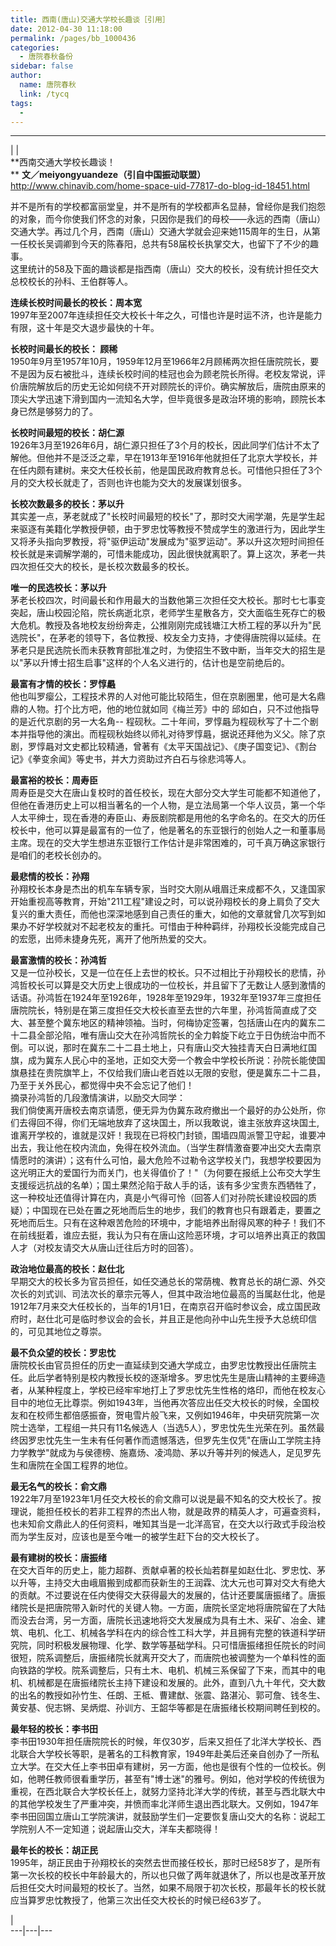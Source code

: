 ```yaml
---
title: 西南(唐山)交通大学校长趣谈［引用］
date: 2012-04-30 11:18:00
permalink: /pages/bb_1000436
categories: 
  - 唐院春秋备份
sidebar: false
author: 
  name: 唐院春秋
  link: /tycq
tags: 
  - 
---
```


* * *

  
|  |  
**西南交通大学校长趣谈！  
** **文／meiyongyuandeze（引自中国振动联盟）**  
http://www.chinavib.com/home-space-uid-77817-do-blog-id-18451.html  
  
并不是所有的学校都富丽堂皇，并不是所有的学校都声名显赫，曾经你是我们抱怨的对象，而今你使我们怀念的对象，只因你是我们的母校——永远的西南（唐山）交通大学。再过几个月，西南（唐山）交通大学就会迎来她115周年的生日，从第一任校长吴调卿到今天的陈春阳，总共有58届校长执掌交大，也留下了不少的趣事。  
这里统计的58及下面的趣谈都是指西南（唐山）交大的校长，没有统计担任交大总校校长的孙科、王伯群等人。  
  
**连续长校时间最长的校长：周本宽**  
1997年至2007年连续担任交大校长十年之久，可惜也许是时运不济，也许是能力有限，这十年是交大退步最快的十年。  
  
**长校时间最长的校长： 顾稀**  
1950年9月至1957年10月，1959年12月至1966年2月顾稀两次担任唐院院长，要不是因为反右被批斗，连续长校时间的桂冠也会为顾老院长所得。老校友常说，评价唐院解放后的历史无论如何绕不开对顾院长的评价。确实解放后，唐院由原来的顶尖大学迅速下滑到国内一流知名大学，但毕竟很多是政治环境的影响，顾院长本身已然是够努力的了。  
  
**长校时间最短的校长：胡仁源**  
1926年3月至1926年6月，胡仁源只担任了3个月的校长，因此同学们估计不太了解他。但他并不是泛泛之辈，早在1913年至1916年他就担任了北京大学校长，并在任内颇有建树。来交大任校长前，他是国民政府教育总长。可惜他只担任了3个月的交大校长就走了，否则也许也能为交大的发展谋划很多。  
  
**长校次数最多的校长：茅以升**  
其实差一点，茅老就成了"长校时间最短的校长"了，那时交大闹学潮，先是学生起来驱逐有美籍化学教授伊顿，由于罗忠忱等教授不赞成学生的激进行为，因此学生又将矛头指向罗教授，将"驱伊运动"发展成为"驱罗运动"。茅以升这次短时间担任校长就是来调解学潮的，可惜未能成功，因此很快就离职了。算上这次，茅老一共四次担任交大的校长，是长校次数最多的校长。  
  
**唯一的民选校长：茅以升**  
茅老长校四次，时间最长和作用最大的当数他第三次担任交大校长。那时七七事变突起，唐山校园沦陷，院长病逝北京，老师学生星散各方，交大面临生死存亡的极大危机。教授及各地校友纷纷奔走，公推刚刚完成钱塘江大桥工程的茅以升为"民选院长"，在茅老的领导下，各位教授、校友全力支持，才使得唐院得以延续。在茅老只是民选院长而未获教育部批准之时，为使招生不致中断，当年交大的招生是以"茅以升博士招生启事"这样的个人名义进行的，估计也是空前绝后的。  
  
**最富有才情的校长：罗惇曧**  
他也叫罗瘿公，工程技术界的人对他可能比较陌生，但在京剧圈里，他可是大名鼎鼎的人物。打个比方吧，他的地位就如同《梅兰芳》中的
邱如白，只不过他指导的是近代京剧的另一大名角--
程砚秋。二十年间，罗惇曧为程砚秋写了十二个剧本并指导他的演出。而程砚秋始终以师礼对待罗惇曧，据说还拜他为义父。除了京剧，罗惇曧对文史都比较精通，曾著有《太平天国战记》、《庚子国变记》、《割台记》《拳变余闻》等史书，并大力资助过齐白石与徐悲鸿等人。  
  
**最富裕的校长：周寿臣**  
周寿臣是交大在唐山复校时的首任校长，现在大部分交大学生可能都不知道他了，但他在香港历史上可以相当著名的一个人物，是立法局第一个华人议员，第一个华人太平绅士，现在香港的寿臣山、寿辰剧院都是用他的名字命名的。在交大的历任校长中，他可以算是最富有的一位了，他是著名的东亚银行的创始人之一和董事局主席。现在的交大学生想进东亚银行工作估计是非常困难的，可千真万确这家银行是咱们的老校长创办的。  
  
**最悲情的校长：孙翔**  
孙翔校长本身是杰出的机车车辆专家，当时交大刚从峨眉迁来成都不久，又逢国家开始重视高等教育，开始"211工程"建设之时，可以说孙翔校长的身上肩负了交大复兴的重大责任，而他也深深地感到自己责任的重大，如他的文章就曾几次写到如果办不好学校就对不起老校友的重托。可惜由于种种羁绊，孙翔校长没能完成自己的宏愿，出师未捷身先死，离开了他所热爱的交大。  
  
**最富激情的校长：孙鸿哲**  
又是一位孙校长，又是一位在任上去世的校长。只不过相比于孙翔校长的悲情，孙鸿哲校长可以算是交大历史上很成功的一位校长，并且留下了无数让人感到激情的话语。孙鸿哲在1924年至1926年，1928年至1929年，1932年至1937年三度担任唐院院长，特别是在第三度担任交大校长直至去世的六年里，孙鸿哲简直成了交大、甚至整个冀东地区的精神领袖。当时，何梅协定签署，包括唐山在内的冀东二十二县全部沦陷，唯有唐山交大在孙鸿哲院长的全力斡旋下屹立于日伪统治中而不倒。可以说，那时在冀东二十二县土地上，只有唐山交大独挂青天白日满地红国旗，成为冀东人民心中的圣地，正如交大旁一个教会中学校长所说：孙院长能使国旗悬挂在贵院旗竿上，不仅给我们唐山老百姓以无限的安慰，便是冀东二十二县，乃至于关外民心，都觉得中央不会忘记了他们！  
摘录孙鸿哲的几段激情演讲，以励交大同学：  
我们倘使离开唐校去南京请愿，便无异为伪冀东政府撤出一个最好的办公处所，你们去得回不得，你们无端地放弃了这块国土，所以我敢说，谁主张放弃这块国土,谁离开学校的，谁就是汉奸！我现在已将校门封锁，围墙四周派警卫守起，谁要冲出去，我让他在校内流血，免得在校外流血。（当学生群情激奋要冲出交大去南京情愿时的演讲）；这有什么可怕，最大危险不过勒令这学校关门，我想学校要因为这光明正大的爱国行为而关门，也关得值价了！"（为何要在报纸上公布交大学生支援绥远抗战的名单）；国土果然沦陷于敌人手的话，该有多少宝贵东西牺牲了，这一种校址还值得计算在内，真是小气得可怜（回答人们对孙院长建设校园的质疑）；中国现在已处在置之死地而后生的地步，我们的教育也只有跟着走，要置之死地而后生。只有在这种艰苦危险的环境中，才能培养出耐得风寒的种子！我们不在前线挺着，谁应去挺，我认为只有在唐山这险恶环境，才可以培养出真正的救国人才（对校友请交大从唐山迁往后方时的回答）。  
  
**政治地位最高的校长：赵仕北**  
早期交大的校长多为官员担任，如任交通总长的常荫槐、教育总长的胡仁源、外交次长的刘式训、司法次长的章宗元等人，但其中政治地位最高的当属赵仕北，他是1912年7月来交大任校长的，当年的1月1日，在南京召开临时参议会，成立国民政府时，赵仕北可是临时参议会的会长，并且正是他向孙中山先生授予大总统印信的，可见其地位之尊崇。  
  
**最不负众望的校长：罗忠忱**  
唐院校长由官员担任的历史一直延续到交通大学成立，由罗忠忱教授出任唐院主任。此后学者特别是校内教授长校的逐渐增多。罗忠忱先生是唐山精神的主要缔造者，从某种程度上，学校已经牢牢地打上了罗忠忱先生性格的烙印，而他在校友心目中的地位无比尊崇。例如1943年，当他再次答应出任交大校长的时候，全国校友和在校师生都倍感振奋，贺电雪片般飞来，又例如1946年，中央研究院第一次院士选举，工程组一共只有11名候选人（当选5人），罗忠忱先生光荣在列。虽然最终因罗忠忱先生一生未有任何著作而遗憾落选，但罗先生仅凭"在唐山工学院主持力学教学"就成为与侯德榜、施嘉炀、凌鸿勋、茅以升等并列的候选人，足见罗先生和唐院在全国工程界的地位。  
  
**最无名气的校长：俞文鼎**  
1922年7月至1923年1月任交大校长的俞文鼎可以说是最不知名的交大校长了。按理说，能担任校长的若非工程界的杰出人物，就是政界的精英人才，可遍查资料，也未知俞文鼎此人的任何资料，唯知其当是一北洋高官，在交大以行政式手段治校而为学生反对，应该也是至今唯一的被学生赶下台的交大校长了。  
  
**最有建树的校长：唐振绪**  
在交大百年的历史上，能力超群、贡献卓著的校长灿若群星如赵仕北、罗忠忱、茅以升等，主持交大由峨眉搬到成都而获新生的王润霖、沈大元也可算对交大有绝大的贡献。不过要说在任内使得交大获得最大的发展的，估计还要属唐振绪了。唐振绪院长是把唐院带入新时代的关键人物。一方面，唐院长坚定地将唐院留在了大陆而没去台湾，另一方面，唐院长迅速地将交大发展成为具有土木、采矿、冶金、建筑、电机、化工、机械各学科在内的综合性工科大学，并且拥有完整的铁道科学研究院，同时积极发展物理、化学、数学等基础学科。只可惜唐振绪担任院长的时间很短，院系调整后，唐振绪院长就离开交大了，而唐院也被调整为一个单科性的面向铁路的学校。院系调整后，只有土木、电机、机械三系保留了下来，而其中的电机、机械都是在唐振绪院长主持下建设和发展的。此外，直到八九十年代，交大数的出名的教授如孙竹生、任朗、王柢、曹建猷、张震、路湛沁、郭可詹、钱冬生、黄安基、倪志锵、吴炳焜、孙训方、王韶华等都是在唐振绪长校期间聘任到校的。  
  
**最年轻的校长：李书田**  
李书田1930年担任唐院院长的时候，年仅30岁，后来又担任了北洋大学校长、西北联合大学校长等职，是著名的工科教育家，1949年赴美后还亲自创办了一所私立大学。在交大任上李书田卓有建树，另一方面，他也是很有个性的一位校长。例如，他聘任教师很看重学历，甚至有"博士迷"的雅号。例如，他对学校的传统很为重视，在西北联合大学校长任上，就努力坚持北洋大学的传统，甚至与西北联大中的其他学校发生了严重冲突，并愤而率北洋师生退出西北联大。又例如，1947年李书田回国立唐山工学院演讲，就鼓励学生们一定要恢复唐山交大的名称：说起工学院别人不一定知道；说起唐山交大，洋车夫都晓得！  
  
**最年长的校长：胡正民**  
1995年，胡正民由于孙翔校长的突然去世而接任校长，那时已经58岁了，是所有第一次长校的校长中年龄最大的，所以也只做了两年就退休了，所以也是改革开放后担任交大时间最短的校长了。当然，如果不局限于初次长校，那最年长的校长就应当算罗忠忱教授了，他第三次出任交大校长的时候已经63岁了。  
  
|  
---|---|---